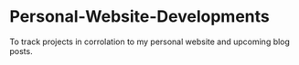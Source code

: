 # Personal-Website-Developments
To track projects in corrolation to my personal website and upcoming blog posts. 
